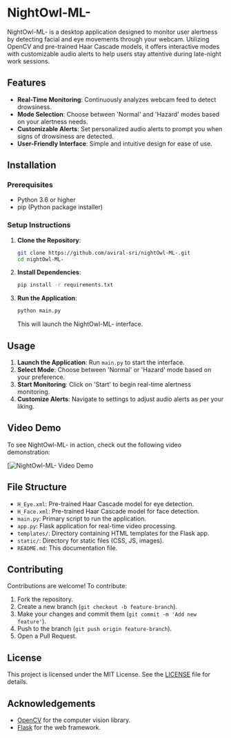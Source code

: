 # NightOwl-ML-

NightOwl-ML- is a desktop application designed to monitor user alertness by detecting facial and eye movements through your webcam. Utilizing OpenCV and pre-trained Haar Cascade models, it offers interactive modes with customizable audio alerts to help users stay attentive during late-night work sessions.

## Features

- **Real-Time Monitoring**: Continuously analyzes webcam feed to detect drowsiness.
- **Mode Selection**: Choose between 'Normal' and 'Hazard' modes based on your alertness needs.
- **Customizable Alerts**: Set personalized audio alerts to prompt you when signs of drowsiness are detected.
- **User-Friendly Interface**: Simple and intuitive design for ease of use.

## Installation

### Prerequisites

- Python 3.6 or higher
- pip (Python package installer)

### Setup Instructions

1. **Clone the Repository**:
   ```bash
   git clone https://github.com/aviral-sri/nightOwl-ML-.git
   cd nightOwl-ML-
   ```

2. **Install Dependencies**:
   ```bash
   pip install -r requirements.txt
   ```

3. **Run the Application**:
   ```bash
   python main.py
   ```

   This will launch the NightOwl-ML- interface.

## Usage

1. **Launch the Application**: Run `main.py` to start the interface.
2. **Select Mode**: Choose between 'Normal' or 'Hazard' mode based on your preference.
3. **Start Monitoring**: Click on 'Start' to begin real-time alertness monitoring.
4. **Customize Alerts**: Navigate to settings to adjust audio alerts as per your liking.

## Video Demo

To see NightOwl-ML- in action, check out the following video demonstration:

[![NightOwl-ML- Video Demo](https://youtu.be/M7FSG336X7U)


## File Structure

- `H_Eye.xml`: Pre-trained Haar Cascade model for eye detection.
- `H_Face.xml`: Pre-trained Haar Cascade model for face detection.
- `main.py`: Primary script to run the application.
- `app.py`: Flask application for real-time video processing.
- `templates/`: Directory containing HTML templates for the Flask app.
- `static/`: Directory for static files (CSS, JS, images).
- `README.md`: This documentation file.

## Contributing

Contributions are welcome! To contribute:

1. Fork the repository.
2. Create a new branch (`git checkout -b feature-branch`).
3. Make your changes and commit them (`git commit -m 'Add new feature'`).
4. Push to the branch (`git push origin feature-branch`).
5. Open a Pull Request.

## License

This project is licensed under the MIT License. See the [LICENSE](LICENSE) file for details.

## Acknowledgements

- [OpenCV](https://opencv.org/) for the computer vision library.
- [Flask](https://flask.palletsprojects.com/) for the web framework.


